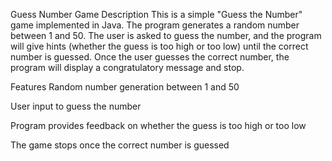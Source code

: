 Guess Number Game
Description
This is a simple "Guess the Number" game implemented in Java. The program generates a random number between 1 and 50. The user is asked to guess the number, and the program will give hints (whether the guess is too high or too low) until the correct number is guessed. Once the user guesses the correct number, the program will display a congratulatory message and stop.

Features
Random number generation between 1 and 50

User input to guess the number

Program provides feedback on whether the guess is too high or too low

The game stops once the correct number is guessed
